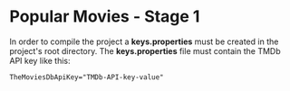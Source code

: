 # Popular Movies - Stage 1

In order to compile the project a **keys.properties** must be created in the project's root directory.
The **keys.properties** file must contain the TMDb API key like this:
```
TheMoviesDbApiKey="TMDb-API-key-value"
```
